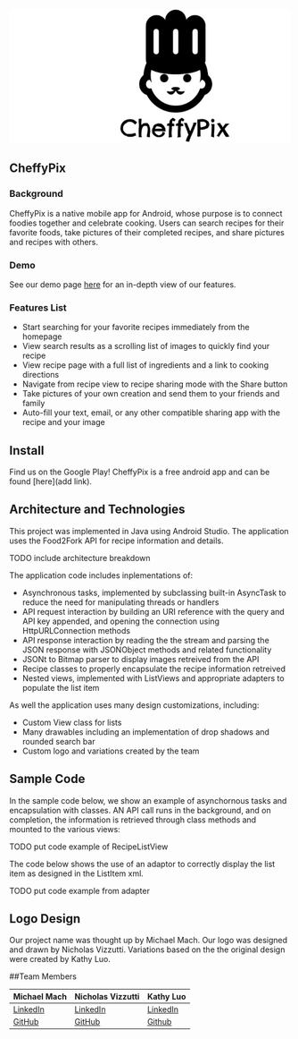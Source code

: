 ![logo](docs/images/cheffy_black_whitespace.png)

## CheffyPix

### Background

CheffyPix is a native mobile app for Android, whose purpose is to connect foodies together and celebrate cooking. Users can search recipes for their favorite foods, take pictures of their completed recipes, and share pictures and recipes with others.

### Demo

See our demo page [here](link) for an in-depth view of our features.

### Features List

- Start searching for your favorite recipes immediately from the homepage
- View search results as a scrolling list of images to quickly find your recipe
- View recipe page with a full list of ingredients and a link to cooking directions
- Navigate from recipe view to recipe sharing mode with the Share button
- Take pictures of your own creation and send them to your friends and family
- Auto-fill your text, email, or any other compatible sharing app with the recipe and your image

## Install

Find us on the Google Play! CheffyPix is a free android app and can be found [here](add link).

## Architecture and Technologies

This project was implemented in Java using Android Studio. The application uses the Food2Fork API for recipe information and details.

TODO include architecture breakdown

The application code includes inplementations of:

- Asynchronous tasks, implemented by subclassing built-in AsyncTask to reduce the need for manipulating threads or handlers
- API request interaction by building an URI reference with the query and API key appended, and opening the connection using HttpURLConnection methods
- API response interaction by reading the the stream and parsing the JSON response with JSONObject methods and related functionality
- JSONt to Bitmap parser to display images retreived from the API
- Recipe classes to properly encapsulate the recipe information retreived
- Nested views, implemented with ListViews and appropriate adapters to populate the list item

As well the application uses many design customizations, including:
- Custom View class for lists
- Many drawables including an implementation of drop shadows and rounded search bar
- Custom logo and variations created by the team

## Sample Code

In the sample code below, we show an example of asynchornous tasks and encapsulation with classes. AN API call runs in the background, and on completion, the information is retrieved through class methods and mounted to the various views:

TODO put code example of RecipeListView

The code below shows the use of an adaptor to correctly display the list item as designed in the ListItem xml.

TODO put code example from adapter

## Logo Design
Our project name was thought up by Michael Mach. Our logo was designed and drawn by Nicholas Vizzutti. Variations based on the the original design were created by Kathy Luo.

##Team Members

Michael Mach | Nicholas Vizzutti | Kathy Luo
---|---|---
[LinkedIn](https://www.linkedin.com/in/michael-mach-77485791) | [LinkedIn](https://www.linkedin.com/in/nvizzutti)| [LinkedIn](https://www.linkedin.com/in/kathy-luo-24517751)
[GitHub](https://github.com/mike591) | [GitHub](https://github.com/NVizzutti) | [Github](https://github.com/kalu1302)
